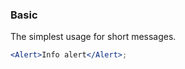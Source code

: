 <demo>

### Basic

The simplest usage for short messages.

```jsx live
<Alert>Info alert</Alert>;
```

</demo>
